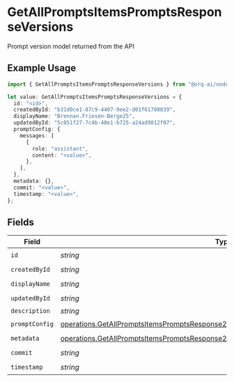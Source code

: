 # GetAllPromptsItemsPromptsResponseVersions

Prompt version model returned from the API

## Example Usage

```typescript
import { GetAllPromptsItemsPromptsResponseVersions } from "@orq-ai/node/models/operations";

let value: GetAllPromptsItemsPromptsResponseVersions = {
  id: "<id>",
  createdById: "b31d0ce1-87c9-4407-9ee2-d01f61700839",
  displayName: "Brennan.Friesen-Berge25",
  updatedById: "5c051f27-7c4b-40e1-b725-a24ad9812f07",
  promptConfig: {
    messages: [
      {
        role: "assistant",
        content: "<value>",
      },
    ],
  },
  metadata: {},
  commit: "<value>",
  timestamp: "<value>",
};
```

## Fields

| Field                                                                                                                                                                                            | Type                                                                                                                                                                                             | Required                                                                                                                                                                                         | Description                                                                                                                                                                                      |
| ------------------------------------------------------------------------------------------------------------------------------------------------------------------------------------------------ | ------------------------------------------------------------------------------------------------------------------------------------------------------------------------------------------------ | ------------------------------------------------------------------------------------------------------------------------------------------------------------------------------------------------ | ------------------------------------------------------------------------------------------------------------------------------------------------------------------------------------------------ |
| `id`                                                                                                                                                                                             | *string*                                                                                                                                                                                         | :heavy_check_mark:                                                                                                                                                                               | N/A                                                                                                                                                                                              |
| `createdById`                                                                                                                                                                                    | *string*                                                                                                                                                                                         | :heavy_check_mark:                                                                                                                                                                               | N/A                                                                                                                                                                                              |
| `displayName`                                                                                                                                                                                    | *string*                                                                                                                                                                                         | :heavy_check_mark:                                                                                                                                                                               | N/A                                                                                                                                                                                              |
| `updatedById`                                                                                                                                                                                    | *string*                                                                                                                                                                                         | :heavy_check_mark:                                                                                                                                                                               | N/A                                                                                                                                                                                              |
| `description`                                                                                                                                                                                    | *string*                                                                                                                                                                                         | :heavy_minus_sign:                                                                                                                                                                               | N/A                                                                                                                                                                                              |
| `promptConfig`                                                                                                                                                                                   | [operations.GetAllPromptsItemsPromptsResponse200ApplicationJSONResponseBodyPromptConfig](../../models/operations/getallpromptsitemspromptsresponse200applicationjsonresponsebodypromptconfig.md) | :heavy_check_mark:                                                                                                                                                                               | N/A                                                                                                                                                                                              |
| `metadata`                                                                                                                                                                                       | [operations.GetAllPromptsItemsPromptsResponse200ApplicationJSONResponseBodyMetadata](../../models/operations/getallpromptsitemspromptsresponse200applicationjsonresponsebodymetadata.md)         | :heavy_check_mark:                                                                                                                                                                               | N/A                                                                                                                                                                                              |
| `commit`                                                                                                                                                                                         | *string*                                                                                                                                                                                         | :heavy_check_mark:                                                                                                                                                                               | N/A                                                                                                                                                                                              |
| `timestamp`                                                                                                                                                                                      | *string*                                                                                                                                                                                         | :heavy_check_mark:                                                                                                                                                                               | N/A                                                                                                                                                                                              |